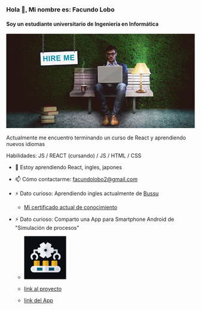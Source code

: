 ### Hola 👋, Mi nombre es: Facundo Lobo
#### Soy un estudiante universitario de Ingeniería en Informática
![Soy un estudiante universitario de Ingeniería en Informática](https://github.com/facundolobo/CosasParaPortada/blob/main/portada.webp)

Actualmente me encuentro terminando un curso de React y aprendiendo nuevos idiomas

Habilidades: JS / REACT (cursando) / JS / HTML / CSS

- 🌱 Estoy aprendiendo React, ingles, japones 
- 📫 Cómo contactarme: facundolobo2@gmail.com 
- ⚡ Dato curioso: Aprendiendo ingles actualmente de [Bussu](https://www.busuu.com)

    - [Mi certificado actual de conocimiento](https://api.busuu.com/anon/certificates/ee41723cd2b1a0227aa9ffbd1c0e8087?utm_source=CRM&utm_group=ENG&utm_medium=CERTIFICATE_LEVEL&utm_campaign=CERTIFICATE_LEVEL) 
    
    
- ⚡ Dato curioso: Comparto una App para Smartphone Android de "Simulación de procesos" 
    - ![](https://github.com/facundolobo/CosasParaPortada/blob/main/imagenApp-Simulador-Proceso.png)

    - [link al proyecto](https://github.com/facundolobo/SimuladorDePlanificacionDeProceso)
    - [link del App](https://drive.google.com/uc?id=1HwldA-Ga29ptFNHiKP1RSWMLMypdtbXx&export=download)


